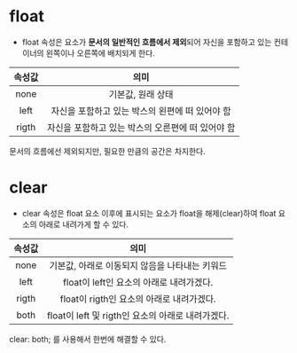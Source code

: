 # float

- float 속성은 요소가 **문서의 일반적인 흐름에서 제외**되어 자신을 포함하고 있는 컨테이너의 왼쪽이나 오른쪽에 배치되게 한다.

|속성값|의미|
|:---:|:---:|
|none|기본값, 원래 상태|
|left|자신을 포함하고 있는 박스의 왼편에 떠 있어야 함|
|rigth|자신을 포함하고 있는 박스의 오른편에 떠 있어야 함|

문서의 흐름에선 제외되지만, 필요한 만큼의 공간은 차지한다.

# clear

- clear 속성은 float 요소 이후에 표시되는 요소가 float을 해제(clear)하여 float 요소의 아래로 내려가게 할 수 있다.

|속성값|의미|
|:---:|:---:|
|none|기본값, 아래로 이동되지 않음을 나타내는 키워드|
|left|float이 left인 요소의 아래로 내려가겠다.|
|rigth|float이 rigth인 요소의 아래로 내려가겠다.|
|both|float이 left 및 rigth인 요소의 아래로 내려가겠다.|

clear: both; 를 사용해서 한번에 해결할 수 있다.